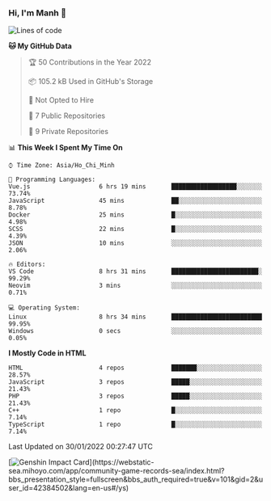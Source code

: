 ### Hi, I'm Manh 👋

<!--START_SECTION:waka-->
![Lines of code](https://img.shields.io/badge/From%20Hello%20World%20I%27ve%20Written-2%20Million%20lines%20of%20code-blue)

**🐱 My GitHub Data** 

> 🏆 50 Contributions in the Year 2022
 > 
> 📦 105.2 kB Used in GitHub's Storage 
 > 
> 🚫 Not Opted to Hire
 > 
> 📜 7 Public Repositories 
 > 
> 🔑 9 Private Repositories  
 > 
📊 **This Week I Spent My Time On** 

```text
⌚︎ Time Zone: Asia/Ho_Chi_Minh

💬 Programming Languages: 
Vue.js                   6 hrs 19 mins       ██████████████████░░░░░░░   73.74% 
JavaScript               45 mins             ██░░░░░░░░░░░░░░░░░░░░░░░   8.78% 
Docker                   25 mins             █░░░░░░░░░░░░░░░░░░░░░░░░   4.98% 
SCSS                     22 mins             █░░░░░░░░░░░░░░░░░░░░░░░░   4.39% 
JSON                     10 mins             ░░░░░░░░░░░░░░░░░░░░░░░░░   2.06%

🔥 Editors: 
VS Code                  8 hrs 31 mins       ████████████████████████░   99.29% 
Neovim                   3 mins              ░░░░░░░░░░░░░░░░░░░░░░░░░   0.71%

💻 Operating System: 
Linux                    8 hrs 34 mins       █████████████████████████   99.95% 
Windows                  0 secs              ░░░░░░░░░░░░░░░░░░░░░░░░░   0.05%

```

**I Mostly Code in HTML** 

```text
HTML                     4 repos             ███████░░░░░░░░░░░░░░░░░░   28.57% 
JavaScript               3 repos             █████░░░░░░░░░░░░░░░░░░░░   21.43% 
PHP                      3 repos             █████░░░░░░░░░░░░░░░░░░░░   21.43% 
C++                      1 repo              █░░░░░░░░░░░░░░░░░░░░░░░░   7.14% 
TypeScript               1 repo              █░░░░░░░░░░░░░░░░░░░░░░░░   7.14%

```



 Last Updated on 30/01/2022 00:27:47 UTC
<!--END_SECTION:waka-->

[![Genshin Impact Card](https://api.mn07.xyz/genshin/card/42384502?)](https://webstatic-sea.mihoyo.com/app/community-game-records-sea/index.html?bbs_presentation_style=fullscreen&bbs_auth_required=true&v=101&gid=2&user_id=42384502&lang=en-us#/ys)
